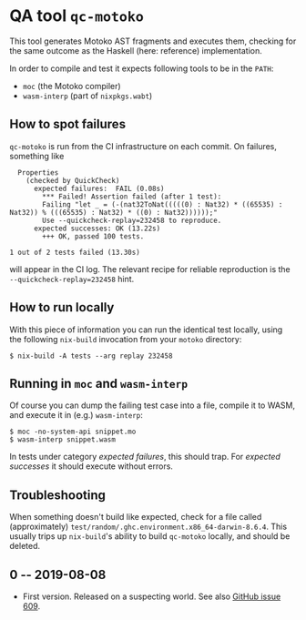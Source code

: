 # QA tool `qc-motoko`

This tool generates Motoko AST fragments and executes them,
checking for the same outcome as the Haskell (here: reference)
implementation.

In order to compile and test it expects following tools to be in the
`PATH`:
- `moc` (the Motoko compiler)
- `wasm-interp` (part of `nixpkgs.wabt`)

## How to spot failures

`qc-motoko` is run from the CI infrastructure on each commit. On failures, something like

```
  Properties
    (checked by QuickCheck)
      expected failures:  FAIL (0.08s)
        *** Failed! Assertion failed (after 1 test):
        Failing "let _ = (-(nat32ToNat(((((0) : Nat32) * ((65535) : Nat32)) % (((65535) : Nat32) * ((0) : Nat32))))));"
        Use --quickcheck-replay=232458 to reproduce.
      expected successes: OK (13.22s)
        +++ OK, passed 100 tests.

1 out of 2 tests failed (13.30s)
```

will appear in the CI log. The relevant recipe for reliable reproduction is the
`--quickcheck-replay=232458` hint.

## How to run locally

With this piece of information you can run the identical test locally,
using the following `nix-build` invocation from your `motoko`
directory:
``` shell
$ nix-build -A tests --arg replay 232458
```

## Running in `moc` and `wasm-interp`

Of course you can dump the failing test case into a file, compile it
to WASM, and execute it in (e.g.) `wasm-interp`:

``` shell
$ moc -no-system-api snippet.mo
$ wasm-interp snippet.wasm
```

In tests under category *expected failures*, this should trap.
For *expected successes* it should execute without errors.

## Troubleshooting

When something doesn't build like expected, check for a file called (approximately)
`test/random/.ghc.environment.x86_64-darwin-8.6.4`. This usually trips
up `nix-build`'s ability to build `qc-motoko` locally, and should
be deleted.

## 0 -- 2019-08-08

* First version. Released on a suspecting world. See also [GitHub issue 609](https://github.com/dfinity/motoko/pull/609).
